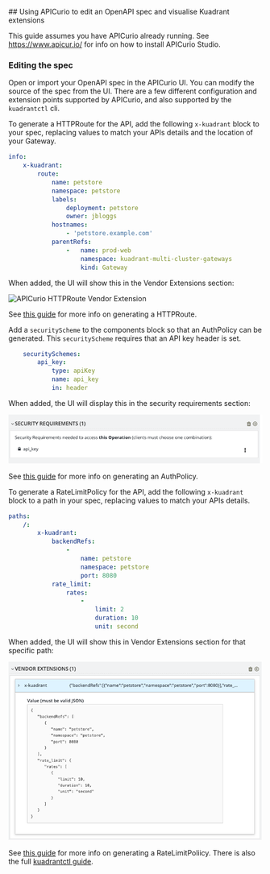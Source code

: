 ## Using APICurio to edit an OpenAPI spec and visualise Kuadrant extensions

This guide assumes you have APICurio already running.
See https://www.apicur.io/ for info on how to install APICurio Studio.

### Editing the spec

Open or import your OpenAPI spec in the APICurio UI.
You can modify the source of the spec from the UI.
There are a few different configuration and extension points supported by APICurio, and also supported by the `kuadrantctl` cli.

To generate a HTTPRoute for the API, add the following `x-kuadrant` block to your spec, replacing values to match your APIs details and the location of your Gateway.

```yaml
info:
    x-kuadrant:
        route:
            name: petstore
            namespace: petstore
            labels:
                deployment: petstore
                owner: jbloggs
            hostnames:
                - 'petstore.example.com'
            parentRefs:
                -   name: prod-web
                    namespace: kuadrant-multi-cluster-gateways
                    kind: Gateway
```

When added, the UI will show this in the Vendor Extensions section:

![APICurio HTTPRoute Vendor Extension](./images/apicurio-vendor-extension-backend.png)

See [this guide](./generate-gateway-api-httproute.md) for more info on generating a HTTPRoute.

Add a `securityScheme` to the components block so that an AuthPolicy can be generated.
This `securityScheme` requires that an API key header is set.

```yaml
    securitySchemes:
        api_key:
            type: apiKey
            name: api_key
            in: header
```

When added, the UI will display this in the security requirements section:

![APICurio security requirements](./images/apicurio-security-scheme-apikey.png)

See [this guide](./generate-kuadrant-auth-policy.md) for more info on generating an AuthPolicy.

To generate a RateLimitPolicy for the API, add the following `x-kuadrant` block to a path in your spec,
replacing values to match your APIs details.

```yaml
paths:
    /:
        x-kuadrant:
            backendRefs:
                -
                    name: petstore
                    namespace: petstore
                    port: 8080
            rate_limit:
                rates:
                    -
                        limit: 2
                        duration: 10
                        unit: second
```

When added, the UI will show this in Vendor Extensions section for that specific path:

![APICurio RateLimitPolicy Vendor Extension](./images/apicurio-vendor-extension-backend-rate-limit.png)

See [this guide](./generate-kuadrant-rate-limit-policy.md) for more info on generating a RateLimitPoliicy.
There is also the full [kuadrantctl guide](./openapi-kuadrant-extensions.md).
